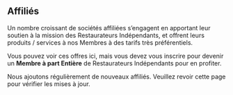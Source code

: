 ## Affiliés

Un nombre croissant de sociétés affiliées s’engagent en apportant leur 
soutien à la mission des Restaurateurs Indépendants, et offrent leurs 
produits / services à nos Membres à des tarifs très préférentiels.

Vous pouvez voir ces offres ici, mais vous devez vous inscrire pour 
devenir un **Membre à part Entière** de Restaurateurs Indépendants pour en profiter.

Nous ajoutons régulièrement de nouveaux affiliés. Veuillez revoir cette
page pour vérifier les mises à jour.

  
  


